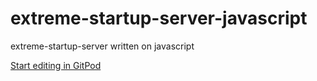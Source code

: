 # extreme-startup-server-javascript

extreme-startup-server written on javascript

[Start editing in GitPod](https://gitpod.io/#https://github.com/kucherenko/extreme-startup-server-javascript)
